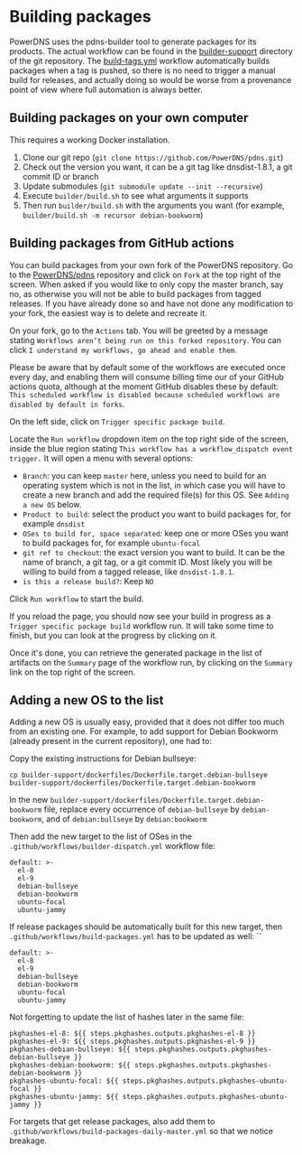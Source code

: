 Building packages
=================

PowerDNS uses the pdns-builder tool to generate packages for its products. The actual workflow can be found in the [builder-support](https://github.com/PowerDNS/pdns/tree/master/builder-support) directory of the git repository.
The [build-tags.yml](https://github.com/PowerDNS/pdns/blob/master/.github/workflows/build-tags.yml) workflow automatically builds packages when a tag is pushed, so there is no need to trigger a manual build for releases, and actually doing so would be worse from a provenance point of view where full automation is always better.

Building packages on your own computer
--------------------------------------

This requires a working Docker installation.

1. Clone our git repo (`git clone https://github.com/PowerDNS/pdns.git`)
2. Check out the version you want, it can be a git tag like dnsdist-1.8.1, a git commit ID or branch
3. Update submodules (`git submodule update --init --recursive`)
4. Execute `builder/build.sh` to see what arguments it supports
5. Then run `builder/build.sh` with the arguments you want (for example, `builder/build.sh -m recursor debian-bookworm`)

Building packages from GitHub actions
-------------------------------------

You can build packages from your own fork of the PowerDNS repository. Go to the [PowerDNS/pdns](https://github.com/PowerDNS/pdns) repository and click on `Fork` at the top right of the screen. When asked if you would like to only copy the master branch, say no, as otherwise you will not be able to build packages from tagged releases. If you have already done so and have not done any modification to your fork, the easiest way is to delete and recreate it.

On your fork, go to the `Actions` tab. You will be greeted by a message stating `Workflows aren’t being run on this forked repository`. You can click `I understand my workflows, go ahead and enable them`.

Please be aware that by default some of the workflows are executed once every day, and enabling them will consume billing time our of your GitHub actions quota, although at the moment GitHub disables these by default: `This scheduled workflow is disabled because scheduled workflows are disabled by default in forks`. 

On the left side, click on `Trigger specific package build`.

Locate the `Run workflow` dropdown item on the top right side of the screen, inside the blue region stating `This workflow has a workflow_dispatch event trigger.` It will open a menu with several options:
- `Branch`: you can keep `master` here, unless you need to build for an operating system which is not in the list, in which case you will have to create a new branch and add the required file(s) for this OS. See `Adding a new OS` below.
- `Product to build`: select the product you want to build packages for, for example `dnsdist`
- `OSes to build for, space separated`: keep one or more OSes you want to build packages for, for example `ubuntu-focal`
- `git ref to checkout`: the exact version you want to build. It can be the name of branch, a git tag, or a git commit ID. Most likely you will be willing to build from a tagged release, like `dnsdist-1.8.1`.
- `is this a release build?`: Keep `NO`

Click `Run workflow` to start the build.

If you reload the page, you should now see your build in progress as a `Trigger specific package build` workflow run. It will take some time to finish, but you can look at the progress by clicking on it.

Once it's done, you can retrieve the generated package in the list of artifacts on the `Summary` page of the workflow run, by clicking on the `Summary` link on the top right of the screen.

Adding a new OS to the list
---------------------------

Adding a new OS is usually easy, provided that it does not differ too much from an existing one. For example, to add support for Debian Bookworm (already present in the current repository), one had to:

Copy the existing instructions for Debian bullseye:
```
cp builder-support/dockerfiles/Dockerfile.target.debian-bullseye builder-support/dockerfiles/Dockerfile.target.debian-bookworm
```

In the new `builder-support/dockerfiles/Dockerfile.target.debian-bookworm` file, replace every occurrence of `debian-bullseye` by `debian-bookworm`, and of `debian:bullseye` by `debian:bookworm`

Then add the new target to the list of OSes in the `.github/workflows/builder-dispatch.yml` workflow file:
```
default: >-
  el-8
  el-9
  debian-bullseye
  debian-bookworm
  ubuntu-focal
  ubuntu-jammy
```

If release packages should be automatically built for this new target, then `.github/workflows/build-packages.yml` has to be updated as well:
``
```
default: >-
  el-8
  el-9
  debian-bullseye
  debian-bookworm
  ubuntu-focal
  ubuntu-jammy
```

Not forgetting to update the list of hashes later in the same file:
```
pkghashes-el-8: ${{ steps.pkghashes.outputs.pkghashes-el-8 }}
pkghashes-el-9: ${{ steps.pkghashes.outputs.pkghashes-el-9 }}
pkghashes-debian-bullseye: ${{ steps.pkghashes.outputs.pkghashes-debian-bullseye }}
pkghashes-debian-bookworm: ${{ steps.pkghashes.outputs.pkghashes-debian-bookworm }}
pkghashes-ubuntu-focal: ${{ steps.pkghashes.outputs.pkghashes-ubuntu-focal }}
pkghashes-ubuntu-jammy: ${{ steps.pkghashes.outputs.pkghashes-ubuntu-jammy }}
```

For targets that get release packages, also add them to `.github/workflows/build-packages-daily-master.yml` so that we notice breakage.
